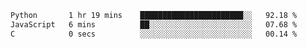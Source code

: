 <!--START_SECTION:waka-->

```txt
Python       1 hr 19 mins    ███████████████████████░░   92.18 %
JavaScript   6 mins          ██░░░░░░░░░░░░░░░░░░░░░░░   07.68 %
C            0 secs          ░░░░░░░░░░░░░░░░░░░░░░░░░   00.14 %
```

<!--END_SECTION:waka-->
